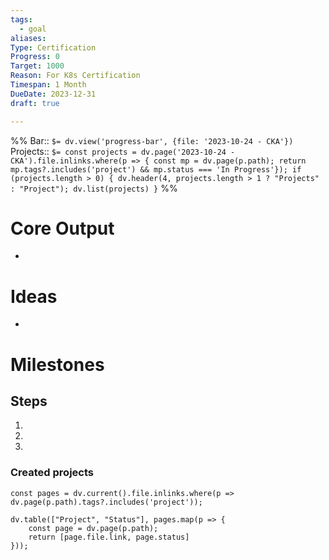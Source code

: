 ```yaml
---
tags:
  - goal
aliases: 
Type: Certification
Progress: 0
Target: 1000
Reason: For K8s Certification
Timespan: 1 Month
DueDate: 2023-12-31
draft: true

---
```


%%
Bar:: `$= dv.view('progress-bar', {file: '2023-10-24 - CKA'})`
Projects:: `$= const projects = dv.page('2023-10-24 - CKA').file.inlinks.where(p => { const mp = dv.page(p.path); return mp.tags?.includes('project') && mp.status === 'In Progress'}); if (projects.length > 0) { dv.header(4, projects.length > 1 ? "Projects" : "Project"); dv.list(projects) }`
%%

# Core Output

- 

# Ideas
- 

# Milestones

## Steps
1.
2.
3.

### Created projects

```dataviewjs
const pages = dv.current().file.inlinks.where(p => dv.page(p.path).tags?.includes('project'));

dv.table(["Project", "Status"], pages.map(p => {
	const page = dv.page(p.path);
	return [page.file.link, page.status]
}));
```

